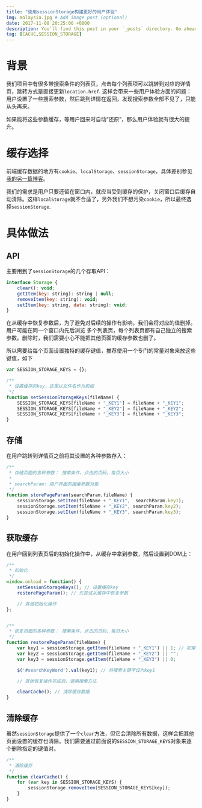 ```yaml
---
title: "使用sessionStorage构建更好的用户体验"
img: malaysia.jpg # Add image post (optional)
date: 2017-11-08 20:25:00 +0800
description: You’ll find this post in your `_posts` directory. Go ahead and edit it and re-build the site to see your changes. # Add post description (optional)
tag: [CACHE,SESSION_STORAGE]
---
```


# 背景
我们项目中有很多带搜索条件的列表页，点击每个列表项可以跳转到对应的详情页，跳转方式是直接更新`location.href`. 这样会带来一些用户体验方面的问题： 用户设置了一些搜索参数，然后跳到详情在返回，发现搜索参数全部不见了，只能从头再来。

如果能将这些参数缓存，等用户回来时自动“还原”，那么用户体验就有很大的提升。

# 缓存选择
前端缓存数据的地方有`cookie`、`localStorage`、`sessionStorage`，具体差别参见[我的另一篇博客](https://hellogithub2014.github.io/compare-localstorage-sessionstorage-cookie/)。

我们的需求是用户只要还留在窗口内，就应当受到缓存的保护，关闭窗口后缓存自动清除。这样`localStorage`就不合适了，另外我们不想污染`cookie`，所以最终选择`sessionStorage`.

# 具体做法

## API
主要用到了`sessionStorage`的几个存取API：

```js
interface Storage {
    clear(): void;
    getItem(key: string): string | null;
    removeItem(key: string): void;
    setItem(key: string, data: string): void;
}
```

在从缓存中恢复参数后，为了避免对后续的操作有影响，我们会将对应的值删掉。 用户可能在同一个窗口内先后浏览
多个列表页，每个列表页都有自己独立的搜索参数。删除时，我们需要小心不能把其他页面的缓存参数也删了。

所以需要给每个页面设置独特的缓存键值，推荐使用一个专门的常量对象来放这些键值，如下

```js
var SESSION_STORAGE_KEYS = {};

/**
 * 设置缓存的key，这里以文件名作为前缀
 */
function setSessionStorageKeys(fileName) {
    SESSION_STORAGE_KEYS[fileName + "_KEY1"] = fileName + "_KEY1";
    SESSION_STORAGE_KEYS[fileName + "_KEY2"] = fileName + "_KEY2";
    SESSION_STORAGE_KEYS[fileName + "_KEY3"] = fileName + "_KEY3";
}
```

## 存储

在用户跳转到详情页之前将其设置的各种参数存入：

```js
/**
 * 存储页面的各种参数： 搜索条件、点击的页码、每页大小
 *
 * searchParam: 用户界面的搜索参数对象
 */
function storePageParam(searchParam,fileName) {
    sessionStorage.setItem(fileName + "_KEY1",  searchParam.key1);
    sessionStorage.setItem(fileName + "_KEY2", searchParam.key2);
    sessionStorage.setItem(fileName + "_KEY3", searchParam.key3);
}
```

## 获取缓存

在用户回到列表页后的初始化操作中，从缓存中拿到参数，然后设置到DOM上：

```js
/**
 * 初始化
 */
window.onload = function() {
    setSessionStorageKeys(); // 设置缓存key
    restorePageParam(); // 先尝试从缓存中恢复参数

    // 其他初始化操作
};


/**
 * 恢复页面的各种参数： 搜索条件、点击的页码、每页大小
 */
function restorePageParam(fileName) {
    var key1 = sessionStorage.getItem(fileName + "_KEY1") || 1; // 如果缓存中没有值，设为默认值
    var key2 = sessionStorage.getItem(fileName + "_KEY2") || "";
    var key3 = sessionStorage.getItem(fileName + "_KEY3") || 0;

    $('#searchKeyWord').val(key1); // 将搜索关键字设为key1

    // 其他恢复操作完成后，调用搜索方法

    clearCache(); // 清除缓存数据
}
```

## 清除缓存

虽然`sessionStorage`提供了一个`clear`方法，但它会清除所有数据，这样会把其他页面设置的缓存也清除。我们需要通过前面说的`SESSION_STORAGE_KEYS`对象来逐个删除指定的键值对。

```js
/**
 * 清除缓存
 */
function clearCache() {
    for (var key in SESSION_STORAGE_KEYS) {
        sessionStorage.removeItem(SESSION_STORAGE_KEYS[key]);
    }
}
```
